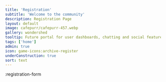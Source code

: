 ```yaml
---
title: 'Registration'
subtitle: 'Welcome to the community'
description: Registration Page
layout: default
image: cafepurr/cafepurr-457.webp
gallery: wondershed
tooltip: Future portal for user dashboards, chatting and social features, reviews. art creation and digital marketplace for prompt engineers and designers.
tags: ['home']
admin: true
icon: game-icons:archive-register
underConstruction: true
sort: text
---
```


:registration-form